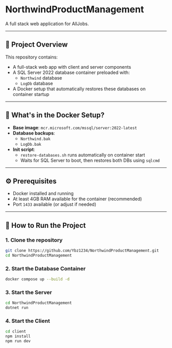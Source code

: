 # NorthwindProductManagement

A full stack web application for AllJobs.

---

## 🧱 Project Overview

This repository contains:

- A full-stack web app with client and server components
- A SQL Server 2022 database container preloaded with:
  - `Northwind` database
  - `LogDb` database
- A Docker setup that automatically restores these databases on container startup

---

## 🐳 What's in the Docker Setup?

- **Base image**: `mcr.microsoft.com/mssql/server:2022-latest`
- **Database backups**:
  - `Northwind.bak`
  - `LogDb.bak`
- **Init script**:
  - `restore-databases.sh` runs automatically on container start
  - Waits for SQL Server to boot, then restores both DBs using `sqlcmd`

---

## ⚙️ Prerequisites

- Docker installed and running
- At least 4GB RAM available for the container (recommended)
- Port `1433` available (or adjust if needed)

---

## 🚀 How to Run the Project

### 1. Clone the repository

```bash
git clone https://github.com/Ybz1234/NorthwindProductManagement.git
cd NorthwindProductManagement

```
### 2. Start the Database Container

```bash
docker compose up --build -d

```

### 3. Start the Server
```bash
cd NorthwindProductManagement
dotnet run

```

### 4. Start the Client
```bash
cd client
npm install
npm run dev

```